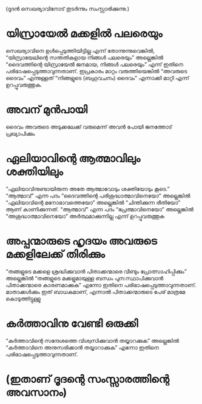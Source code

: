(ദൂദൻ സെഖര്യാവിനോട് തുടർന്നും സംസ്സാരിക്കുന്നു.)
# യിസ്രായേൽ മക്കളിൽ പലരെയും
സെഖര്യാവിനെ ഉൾപ്പെടുത്തിയിട്ടില്ല എന്ന് തോന്നുന്നുവെങ്കിൽ, “യിസ്രായേലിന്റെ സന്തതികളായ നിങ്ങൾ പലരെയും” അല്ലെങ്കിൽ “ദൈവത്തിന്റെ യിസ്രായേൽ ജനമായ, നിങ്ങൾ പലരെയും” എന്ന് ഇതിനെ പരിഭാഷപ്പെടുത്താവുന്നതാണ്. ഇപ്രകാരം മാറ്റം വരുത്തിയെങ്കിൽ “അവരുടെ ദൈവം” എന്നുള്ളത് “നിങ്ങളുടെ (ബഹുവചനം) ദൈവം” എന്നാക്കി മാറ്റി എന്ന് ഉറപ്പുവരുത്തുക.
# അവന് മുൻപായി
ദൈവം അവരുടെ അടുക്കലേക്ക് വരുമെന്ന് അവൻ പോയി ജനത്തോട് പ്രഖ്യാപിക്കും
# ഏലിയാവിന്റെ ആത്മാവിലും ശക്തിയിലും
“ഏലിയാവിനുണ്ടായിരുന്ന അതേ ആത്മാവോടും ശക്തിയോടും കൂടെ.” “ആത്മാവ്” എന്ന പദം “ദൈവത്തിന്റെ പരിശുദ്ധാത്മാവിനെയോ” അല്ലെങ്കിൽ “ഏലിയാവിന്റെ മനോഭാവത്തെയോ” അല്ലെങ്കിൽ “ചിന്തിക്കുന്ന രീതിയോ” ആണ് കാണിക്കുന്നത്. “ആത്മാവ്” എന്ന പദം “പ്രേത്മാവിനെയോ” അല്ലെങ്കിൽ “അശുദ്ധാത്മാവിനെയോ” അർത്ഥമാക്കുന്നില്ല എന്ന് ഉറപ്പുവരുത്തുക
# അപ്പന്മാരുടെ ഹൃദയം അവരുടെ മക്കളിലേക്ക് തിരിക്കും
“തങ്ങളുടെ മക്കളെ ശ്രദ്ധിക്കുവാൻ പിതാക്കന്മാരെ വീണ്ടും  പ്രോത്സാഹിപ്പിക്കും” അല്ലെങ്കിൽ “തങ്ങളുടെ മക്കളുമായുള്ള ബന്ധം പുന:സ്ഥാപിക്കുവാൻ പിതാക്കന്മാരെ കാരണമാക്കുക” എന്നോ ഇതിനെ പരിഭാഷപ്പെടുത്താവുന്നതാണ്. മാതാക്കൾക്കും ഇത് ബാധകമാണ്, എന്നാൽ പിതാക്കന്മാരുടെ പേര് മാത്രമേ കൊടുത്തിട്ടുള്ളു
# കർത്താവിനു വേണ്ടി ഒരുക്കി
“കർത്താവിന്റെ സന്ദേശത്തെ വിശ്വസിക്കുവാൻ തയ്യാറക്കുക” അല്ലെങ്കിൽ “കർത്താവിനെ അനുസരിക്കാൻ തയ്യാറാക്കുക” എന്നോ ഇതിനെ പരിഭാഷപ്പെടുത്താവുന്നതാണ്.
# (ഇതാണ് ദൂദന്റെ സംസ്സാരത്തിന്റെ അവസാനം)
